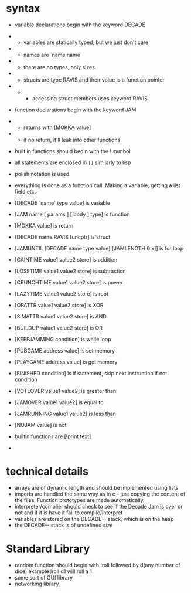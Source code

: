 # syntax

- variable declarations begin with the keyword DECADE
- - variables are statically typed, but we just don't care
- - names are \`name name\`
- - there are no types, only sizes.
- - structs are type RAVIS and their value is a function pointer
- - - accessing struct members uses keyword RAVIS
- function declarations begin with the keyword JAM
- - returns with [MOKKA value]
- - if no return, it'll leak into other functions
- built in functions should begin with the ! symbol
- all statements are enclosed in `[]` similarly to lisp
- polish notation is used
- everything is done as a function call. Making a variable, getting a list field etc.

- [DECADE \`name\` type value] is variable
- [JAM name [ params ] [ body ] type] is function
- [MOKKA value] is return
- [DECADE name RAVIS funcptr] is struct
- [JAMUNTIL [DECADE name type value] [JAMLENGTH 0 x]] is for loop
- [GAINTIME value1 value2 store] is addition
- [LOSETIME value1 value2 store] is subtraction
- [CRUNCHTIME value1 value2 store] is power
- [LAZYTIME value1 value2 store] is root
- [OPATTR value1 value2 store] is XOR
- [SIMATTR value1 value2 store] is AND
- [BUILDUP value1 value2 store] is OR
- [KEEPJAMMING condition] is while loop
- [PUBGAME address value] is set memory
- [PLAYGAME address value] is get memory
- [FINISHED condition] is if statement, skip next instruction if not condition
- [VOTEOVER value1 value2] is greater than
- [JAMOVER value1 value2] is equal to
- [JAMRUNNING value1 value2] is less than
- [NOJAM value] is not
- builtin functions are [!print text]
- 

# technical details

- arrays are of dynamic length and should be implemented using lists
- imports are handled the same way as in c - just copying the content of the files. Function prototypes are made automatically.
- interpreter/complier should check to see if the Decade Jam is over or not and if it is have it fail to compile/interpret
- variables are stored on the DECADE-- stack, which is on the heap
- the DECADE-- stack is of undefined size


# Standard Library
- random function should begin with !roll followed by d(any number of dice) example !roll d1 will roll a 1
- some sort of GUI library
- networking library
